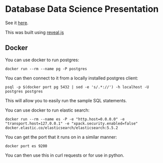 Database Data Science Presentation
==================================

See it [here](https://matthewfranglen.github.io/database-science-presentation/).

This was built using [reveal.js](https://github.com/hakimel/reveal.js)

Docker
------

You can use docker to run postgres:

```
docker run --rm --name pg -P postgres
```

You can then connect to it from a locally installed postgres client:

```
psql -p $(docker port pg 5432 | sed -e 's/.*://') -h localhost -U postgres postgres
```

This will allow you to easily run the sample SQL statements.

You can use docker to run elastic search:

```
docker run --rm --name es -P -e "http.host=0.0.0.0" -e "transport.host=127.0.0.1" -e "xpack.security.enabled=false" docker.elastic.co/elasticsearch/elasticsearch:5.5.2
```

You can get the port that it runs on in a similar manner:

```
docker port es 9200
```

You can then use this in curl requests or for use in python.
